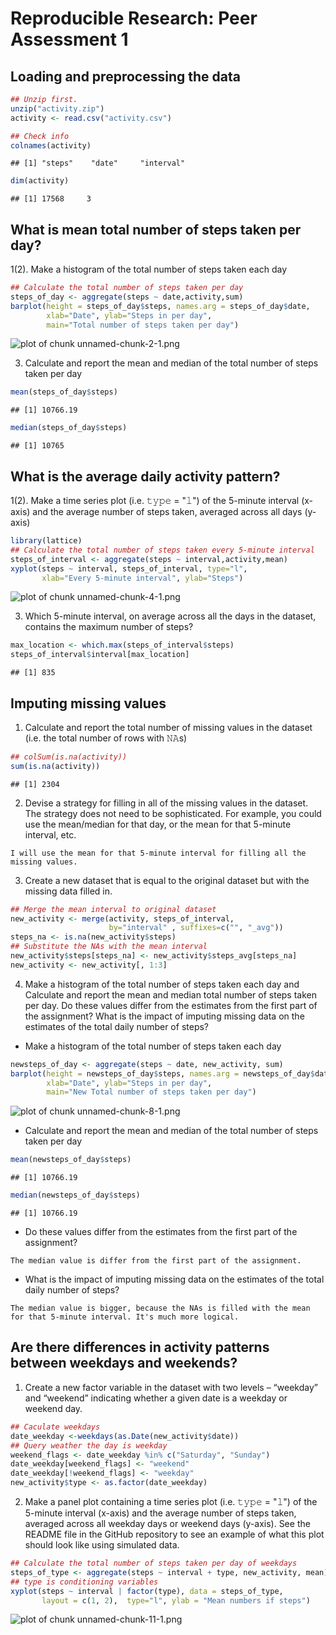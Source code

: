 # Reproducible Research: Peer Assessment 1


## Loading and preprocessing the data

```r
## Unzip first.
unzip("activity.zip")
activity <- read.csv("activity.csv")

## Check info
colnames(activity)
```

```
## [1] "steps"    "date"     "interval"
```

```r
dim(activity)
```

```
## [1] 17568     3
```

## What is mean total number of steps taken per day?

1(2). Make a histogram of the total number of steps taken each day


```r
## Calculate the total number of steps taken per day
steps_of_day <- aggregate(steps ~ date,activity,sum)
barplot(height = steps_of_day$steps, names.arg = steps_of_day$date, 
        xlab="Date", ylab="Steps in per day", 
        main="Total number of steps taken per day")
```

![plot of chunk unnamed-chunk-2-1.png](figure/unnamed-chunk-2-1.png) 

3. Calculate and report the mean and median of the total number of steps taken per day


```r
mean(steps_of_day$steps)
```

```
## [1] 10766.19
```

```r
median(steps_of_day$steps)
```

```
## [1] 10765
```

## What is the average daily activity pattern?

1(2). Make a time series plot (i.e. 𝚝𝚢𝚙𝚎 = "𝚕") of the 5-minute interval (x-axis) and the average number of steps taken, averaged across all days (y-axis)


```r
library(lattice)
## Calculate the total number of steps taken every 5-minute interval
steps_of_interval <- aggregate(steps ~ interval,activity,mean)
xyplot(steps ~ interval, steps_of_interval, type="l", 
       xlab="Every 5-minute interval", ylab="Steps")
```

![plot of chunk unnamed-chunk-4-1.png](figure/unnamed-chunk-4-1.png) 


3. Which 5-minute interval, on average across all the days in the dataset, contains the maximum number of steps?


```r
max_location <- which.max(steps_of_interval$steps)
steps_of_interval$interval[max_location]
```

```
## [1] 835
```


## Imputing missing values

1. Calculate and report the total number of missing values in the dataset (i.e. the total number of rows with 𝙽𝙰s)

```r
## colSum(is.na(activity))
sum(is.na(activity))
```

```
## [1] 2304
```

2. Devise a strategy for filling in all of the missing values in the dataset. The strategy does not need to be sophisticated. For example, you could use the mean/median for that day, or the mean for that 5-minute interval, etc.

```
I will use the mean for that 5-minute interval for filling all the missing values. 
```

3. Create a new dataset that is equal to the original dataset but with the missing data filled in.
 

```r
## Merge the mean interval to original dataset
new_activity <- merge(activity, steps_of_interval,  
                      by="interval" , suffixes=c("", "_avg"))
steps_na <- is.na(new_activity$steps)
## Substitute the NAs with the mean interval
new_activity$steps[steps_na] <- new_activity$steps_avg[steps_na]
new_activity <- new_activity[, 1:3]
```

4. Make a histogram of the total number of steps taken each day and Calculate and report the mean and median total number of steps taken per day. Do these values differ from the estimates from the first part of the assignment? What is the impact of imputing missing data on the estimates of the total daily number of steps?

- Make a histogram of the total number of steps taken each day 

```r
newsteps_of_day <- aggregate(steps ~ date, new_activity, sum)
barplot(height = newsteps_of_day$steps, names.arg = newsteps_of_day$date, 
        xlab="Date", ylab="Steps in per day", 
        main="New Total number of steps taken per day")
```

![plot of chunk unnamed-chunk-8-1.png](figure/unnamed-chunk-8-1.png) 


- Calculate and report the mean and median of the total number of steps taken per day


```r
mean(newsteps_of_day$steps)
```

```
## [1] 10766.19
```

```r
median(newsteps_of_day$steps)
```

```
## [1] 10766.19
```

- Do these values differ from the estimates from the first part of the assignment?
```
The median value is differ from the first part of the assignment.
```

- What is the impact of imputing missing data on the estimates of the total daily number of steps?
```
The median value is bigger, because the NAs is filled with the mean for that 5-minute interval. It's much more logical.
```

## Are there differences in activity patterns between weekdays and weekends?

1. Create a new factor variable in the dataset with two levels – “weekday” and “weekend” indicating whether a given date is a weekday or weekend day.


```r
## Caculate weekdays
date_weekday <-weekdays(as.Date(new_activity$date))
## Query weather the day is weekday
weekend_flags <- date_weekday %in% c("Saturday", "Sunday")
date_weekday[weekend_flags] <- "weekend"
date_weekday[!weekend_flags] <- "weekday"
new_activity$type <- as.factor(date_weekday)
```


2. Make a panel plot containing a time series plot (i.e. 𝚝𝚢𝚙𝚎 = "𝚕") of the 5-minute interval (x-axis) and the average number of steps taken, averaged across all weekday days or weekend days (y-axis). See the README file in the GitHub repository to see an example of what this plot should look like using simulated data.


```r
## Calculate the total number of steps taken per day of weekdays
steps_of_type <- aggregate(steps ~ interval + type, new_activity, mean)
## type is conditioning variables
xyplot(steps ~ interval | factor(type), data = steps_of_type, 
       layout = c(1, 2),  type="l", ylab = "Mean numbers if steps")
```

![plot of chunk unnamed-chunk-11-1.png](figure/unnamed-chunk-11-1.png) 
